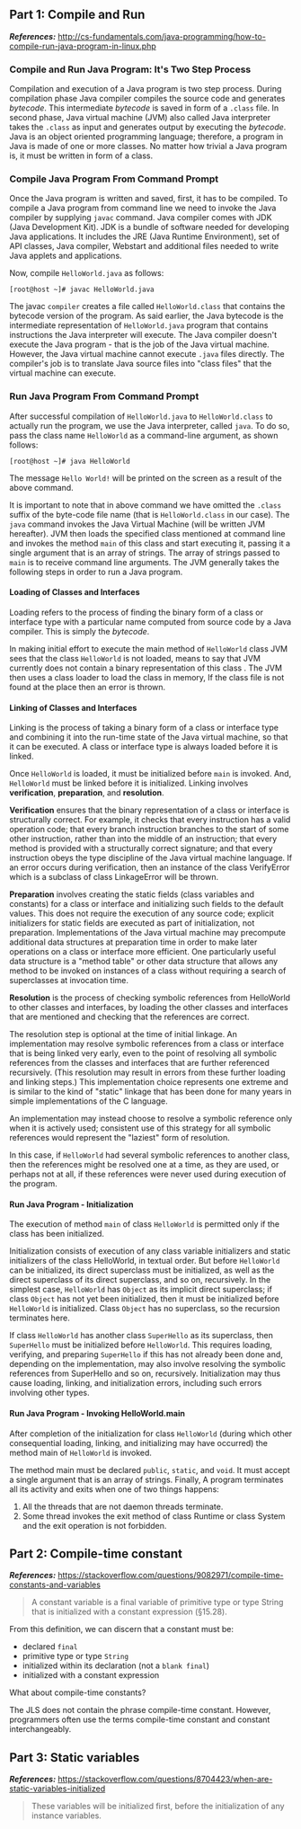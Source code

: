 ## Part 1: Compile and Run

***References:*** http://cs-fundamentals.com/java-programming/how-to-compile-run-java-program-in-linux.php

### Compile and Run Java Program: It's Two Step Process

Compilation and execution of a Java program is two step process. During compilation phase Java compiler compiles the source code and generates *bytecode*. This intermediate *bytecode* is saved in form of a `.class` file. In second phase, Java virtual machine (JVM) also called Java interpreter takes the `.class` as input and generates output by executing the *bytecode*. Java is an object oriented programming language; therefore, a program in Java is made of one or more classes. No matter how trivial a Java program is, it must be written in form of a class.

### Compile Java Program From Command Prompt

Once the Java program is written and saved, first, it has to be compiled. To compile a Java program from command line we need to invoke the Java compiler by supplying `javac` command. Java compiler comes with JDK (Java Development Kit). JDK is a bundle of software needed for developing Java applications. It includes the JRE (Java Runtime Environment), set of API classes, Java compiler, Webstart and additional files needed to write Java applets and applications.

Now, compile `HelloWorld.java` as follows:

```
[root@host ~]# javac HelloWorld.java
```

The javac `compiler` creates a file called `HelloWorld.class` that contains the bytecode version of the program. As said earlier, the Java bytecode is the intermediate representation of `HelloWorld.java` program that contains instructions the Java interpreter will execute. The Java compiler doesn't execute the Java program \- that is the job of the Java virtual machine. However, the Java virtual machine cannot execute `.java` files directly. The compiler's job is to translate Java source files into "class files" that the virtual machine can execute.

### Run Java Program From Command Prompt

After successful compilation of `HelloWorld.java` to `HelloWorld.class` to actually run the program, we use the Java interpreter, called `java`. To do so, pass the class name `HelloWorld` as a command-line argument, as shown follows:

```
[root@host ~]# java HelloWorld
```

The message `Hello World!` will be printed on the screen as a result of the above command.

It is important to note that in above command we have omitted the `.class` suffix of the byte-code file name (that is `HelloWorld.class` in our case). The `java` command invokes the Java Virtual Machine (will be written JVM hereafter). JVM then loads the specified class mentioned at command line and invokes the method `main` of this class and start executing it, passing it a single argument that is an array of strings. The array of strings passed to `main` is to receive command line arguments. The JVM generally takes the following steps in order to run a Java program.

#### Loading of Classes and Interfaces

Loading refers to the process of finding the binary form of a class or interface type with a particular name computed from source code by a Java compiler. This is simply the *bytecode*.

In making initial effort to execute the main method of `HelloWorld` class JVM sees that the class `HelloWorld` is not loaded, means to say that JVM currently does not contain a binary representation of this class . The JVM then uses a class loader to load the class in memory, If the class file is not found at the place then an error is thrown.

#### Linking of Classes and Interfaces

Linking is the process of taking a binary form of a class or interface type and combining it into the run-time state of the Java virtual machine, so that it can be executed. A class or interface type is always loaded before it is linked.

Once `HelloWorld` is loaded, it must be initialized before `main` is invoked. And, `HelloWorld` must be linked before it is initialized. Linking involves **verification**, **preparation**, and **resolution**.

**Verification** ensures that the binary representation of a class or interface is structurally correct. For example, it checks that every instruction has a valid operation code; that every branch instruction branches to the start of some other instruction, rather than into the middle of an instruction; that every method is provided with a structurally correct signature; and that every instruction obeys the type discipline of the Java virtual machine language. If an error occurs during verification, then an instance of the class VerifyError which is a subclass of class LinkageError will be thrown.

**Preparation** involves creating the static fields (class variables and constants) for a class or interface and initializing such fields to the default values. This does not require the execution of any source code; explicit initializers for static fields are executed as part of initialization, not preparation. Implementations of the Java virtual machine may precompute additional data structures at preparation time in order to make later operations on a class or interface more efficient. One particularly useful data structure is a "method table" or other data structure that allows any method to be invoked on instances of a class without requiring a search of superclasses at invocation time.

**Resolution** is the process of checking symbolic references from HelloWorld to other classes and interfaces, by loading the other classes and interfaces that are mentioned and checking that the references are correct. 

The resolution step is optional at the time of initial linkage. An implementation may resolve symbolic references from a class or interface that is being linked very early, even to the point of resolving all symbolic references from the classes and interfaces that are further referenced recursively. (This resolution may result in errors from these further loading and linking steps.) This implementation choice represents one extreme and is similar to the kind of "static" linkage that has been done for many years in simple implementations of the C language. 

An implementation may instead choose to resolve a symbolic reference only when it is actively used; consistent use of this strategy for all symbolic references would represent the "laziest" form of resolution. 

In this case, if `HelloWorld` had several symbolic references to another class, then the references might be resolved one at a time, as they are used, or perhaps not at all, if these references were never used during execution of the program.

#### Run Java Program - Initialization

The execution of method `main` of class `HelloWorld` is permitted only if the class has been initialized. 

Initialization consists of execution of any class variable initializers and static initializers of the class HelloWorld, in textual order. But before `HelloWorld` can be initialized, its direct superclass must be initialized, as well as the direct superclass of its direct superclass, and so on, recursively. In the simplest case, `HelloWorld` has `Object` as its implicit direct superclass; if class `Object` has not yet been initialized, then it must be initialized before `HelloWorld` is initialized. Class `Object` has no superclass, so the recursion terminates here. 

If class `HelloWorld` has another class `SuperHello` as its superclass, then `SuperHello` must be initialized before `HelloWorld`. This requires loading, verifying, and preparing `SuperHello` if this has not already been done and, depending on the implementation, may also involve resolving the symbolic references from SuperHello and so on, recursively. Initialization may thus cause loading, linking, and initialization errors, including such errors involving other types.

#### Run Java Program - Invoking HelloWorld.main

After completion of the initialization for class `HelloWorld` (during which other consequential loading, linking, and initializing may have occurred) the method main of `HelloWorld` is invoked. 

The method main must be declared `public`, `static`, and `void`. It must accept a single argument that is an array of strings.
Finally, A program terminates all its activity and exits when one of two things happens:

1. All the threads that are not daemon threads terminate.
2. Some thread invokes the exit method of class Runtime or class System and the exit operation is not forbidden.


## Part 2: Compile-time constant

***References:*** https://stackoverflow.com/questions/9082971/compile-time-constants-and-variables

> A constant variable is a final variable of primitive type or type  String that is initialized with a constant expression (§15.28).

From this definition, we can discern that a constant must be:

- declared `final`
- primitive type or type `String`
- initialized within its declaration (not a `blank final`)
- initialized with a constant expression

What about compile-time constants?

The JLS does not contain the phrase compile-time constant. However, programmers often use the terms compile-time constant and constant interchangeably.

## Part 3: Static variables

***References:*** https://stackoverflow.com/questions/8704423/when-are-static-variables-initialized

> These variables will be initialized first, before the initialization of any instance variables.
